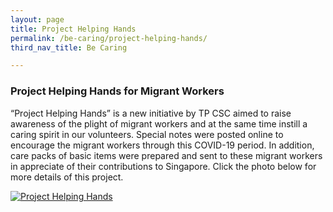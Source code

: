 ```yaml
---
layout: page
title: Project Helping Hands
permalink: /be-caring/project-helping-hands/
third_nav_title: Be Caring

---
```

### Project Helping Hands for Migrant Workers ###
“Project Helping Hands” is a new initiative by TP CSC aimed to raise awareness of the plight of migrant workers and at the same time instill a caring spirit in our volunteers. Special notes were posted online to encourage the migrant workers through this COVID-19 period. In addition, care packs of basic items were prepared and sent to these migrant workers in appreciate of their contributions to Singapore. Click the photo below for more details of this project. 

[![Project Helping Hands]({{site.baseurl}}/images/BeCaring-project_helping_hands.JPG)](https://projecthelpinghands1.wixsite.com/mysite)
